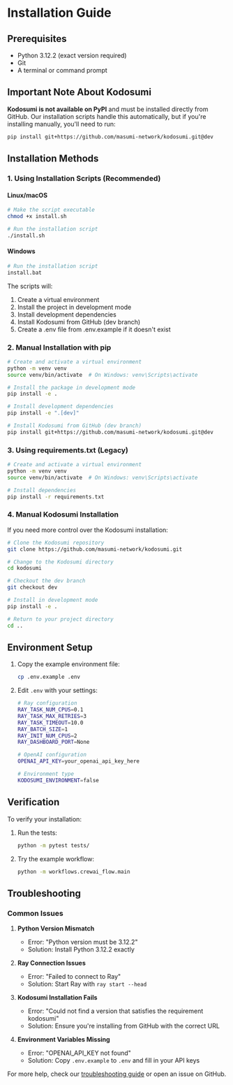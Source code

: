 # Installation Guide

## Prerequisites

- Python 3.12.2 (exact version required)
- Git
- A terminal or command prompt

## Important Note About Kodosumi

**Kodosumi is not available on PyPI** and must be installed directly from GitHub. Our installation scripts handle this automatically, but if you're installing manually, you'll need to run:

```bash
pip install git+https://github.com/masumi-network/kodosumi.git@dev
```

## Installation Methods

### 1. Using Installation Scripts (Recommended)

#### Linux/macOS
```bash
# Make the script executable
chmod +x install.sh

# Run the installation script
./install.sh
```

#### Windows
```bash
# Run the installation script
install.bat
```

The scripts will:
1. Create a virtual environment
2. Install the project in development mode
3. Install development dependencies
4. Install Kodosumi from GitHub (dev branch)
5. Create a .env file from .env.example if it doesn't exist

### 2. Manual Installation with pip

```bash
# Create and activate a virtual environment
python -m venv venv
source venv/bin/activate  # On Windows: venv\Scripts\activate

# Install the package in development mode
pip install -e .

# Install development dependencies
pip install -e ".[dev]"

# Install Kodosumi from GitHub (dev branch)
pip install git+https://github.com/masumi-network/kodosumi.git@dev
```

### 3. Using requirements.txt (Legacy)

```bash
# Create and activate a virtual environment
python -m venv venv
source venv/bin/activate  # On Windows: venv\Scripts\activate

# Install dependencies
pip install -r requirements.txt
```

### 4. Manual Kodosumi Installation

If you need more control over the Kodosumi installation:

```bash
# Clone the Kodosumi repository
git clone https://github.com/masumi-network/kodosumi.git

# Change to the Kodosumi directory
cd kodosumi

# Checkout the dev branch
git checkout dev

# Install in development mode
pip install -e .

# Return to your project directory
cd ..
```

## Environment Setup

1. Copy the example environment file:
   ```bash
   cp .env.example .env
   ```

2. Edit `.env` with your settings:
   ```bash
   # Ray configuration
   RAY_TASK_NUM_CPUS=0.1
   RAY_TASK_MAX_RETRIES=3
   RAY_TASK_TIMEOUT=10.0
   RAY_BATCH_SIZE=1
   RAY_INIT_NUM_CPUS=2
   RAY_DASHBOARD_PORT=None

   # OpenAI configuration
   OPENAI_API_KEY=your_openai_api_key_here

   # Environment type
   KODOSUMI_ENVIRONMENT=false
   ```

## Verification

To verify your installation:

1. Run the tests:
   ```bash
   python -m pytest tests/
   ```

2. Try the example workflow:
   ```bash
   python -m workflows.crewai_flow.main
   ```

## Troubleshooting

### Common Issues

1. **Python Version Mismatch**
   - Error: "Python version must be 3.12.2"
   - Solution: Install Python 3.12.2 exactly

2. **Ray Connection Issues**
   - Error: "Failed to connect to Ray"
   - Solution: Start Ray with `ray start --head`

3. **Kodosumi Installation Fails**
   - Error: "Could not find a version that satisfies the requirement kodosumi"
   - Solution: Ensure you're installing from GitHub with the correct URL

4. **Environment Variables Missing**
   - Error: "OPENAI_API_KEY not found"
   - Solution: Copy `.env.example` to `.env` and fill in your API keys

For more help, check our [troubleshooting guide](troubleshooting.md) or open an issue on GitHub. 